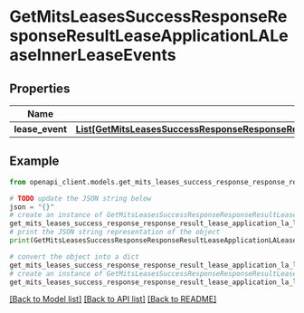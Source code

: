 # GetMitsLeasesSuccessResponseResponseResultLeaseApplicationLALeaseInnerLeaseEvents


## Properties

Name | Type | Description | Notes
------------ | ------------- | ------------- | -------------
**lease_event** | [**List[GetMitsLeasesSuccessResponseResponseResultLeaseApplicationLALeaseInnerLeaseEventsLeaseEventInner]**](GetMitsLeasesSuccessResponseResponseResultLeaseApplicationLALeaseInnerLeaseEventsLeaseEventInner.md) |  | 

## Example

```python
from openapi_client.models.get_mits_leases_success_response_response_result_lease_application_la_lease_inner_lease_events import GetMitsLeasesSuccessResponseResponseResultLeaseApplicationLALeaseInnerLeaseEvents

# TODO update the JSON string below
json = "{}"
# create an instance of GetMitsLeasesSuccessResponseResponseResultLeaseApplicationLALeaseInnerLeaseEvents from a JSON string
get_mits_leases_success_response_response_result_lease_application_la_lease_inner_lease_events_instance = GetMitsLeasesSuccessResponseResponseResultLeaseApplicationLALeaseInnerLeaseEvents.from_json(json)
# print the JSON string representation of the object
print(GetMitsLeasesSuccessResponseResponseResultLeaseApplicationLALeaseInnerLeaseEvents.to_json())

# convert the object into a dict
get_mits_leases_success_response_response_result_lease_application_la_lease_inner_lease_events_dict = get_mits_leases_success_response_response_result_lease_application_la_lease_inner_lease_events_instance.to_dict()
# create an instance of GetMitsLeasesSuccessResponseResponseResultLeaseApplicationLALeaseInnerLeaseEvents from a dict
get_mits_leases_success_response_response_result_lease_application_la_lease_inner_lease_events_from_dict = GetMitsLeasesSuccessResponseResponseResultLeaseApplicationLALeaseInnerLeaseEvents.from_dict(get_mits_leases_success_response_response_result_lease_application_la_lease_inner_lease_events_dict)
```
[[Back to Model list]](../README.md#documentation-for-models) [[Back to API list]](../README.md#documentation-for-api-endpoints) [[Back to README]](../README.md)


